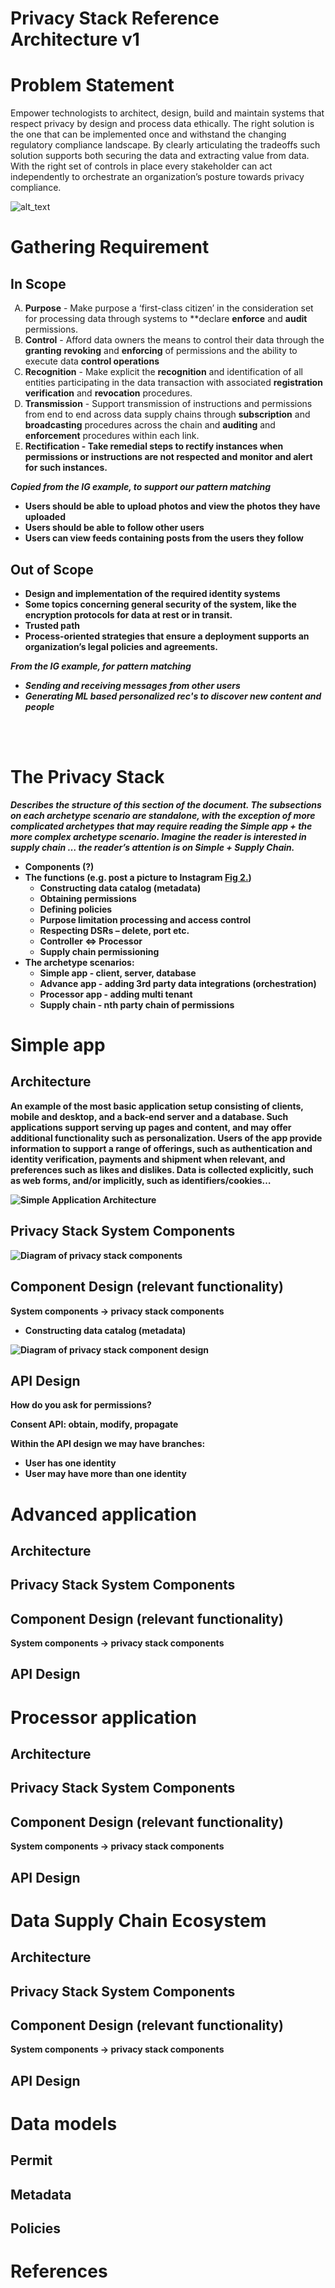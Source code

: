 # Privacy Stack Reference Architecture v1
# Problem Statement

Empower technologists to architect, design, build and maintain systems that respect privacy by design and process data ethically. The right solution is the one that can be implemented once and withstand the changing regulatory compliance landscape. By clearly articulating the tradeoffs such solution supports both securing the data and extracting value from data. With the right set of controls in place every stakeholder can act independently to orchestrate an organization’s posture towards privacy compliance.

![alt_text](../assets//images/controls.svg "image_tooltip")

# Gathering Requirement

## In Scope
<ol style="list-style-type: upper-alpha">
<li>
<b>Purpose</b> - Make purpose a ‘first-class citizen’ in the consideration set for processing data through systems to **declare</b> <b>enforce</b> and <b>audit</b> permissions.
<li><b>Control</b> - Afford data owners the means to control their data through the <b>granting</b> <b>revoking</b> and <b>enforcing</b> of permissions and the ability to execute data <b>control operations</b></li>
<li><b>Recognition</b> - Make explicit the <b>recognition</b> and identification of all entities participating in the data transaction with associated <b>registration</b> <b>verification</b> and <b>revocation</b> procedures.</li>
<li><b>Transmission</b> - Support transmission of instructions and permissions from end to end across data supply chains through <b>subscription</b> and <b>broadcasting</b> procedures across the chain and <b>auditing</b> and <b>enforcement</b> procedures within each link.</li>
<li><b>Rectification<b/> - Take remedial steps to <b>rectify</b> instances when permissions or instructions are not respected and <b>monitor</b> and <b>alert</b> for such instances.</li>
</ol>

_Copied from the IG example, to support our pattern matching_

* Users should be able to upload photos and view the photos they have uploaded
* Users should be able to follow other users
* Users can view feeds containing posts from the users they follow


## Out of Scope

- Design and implementation of the required identity systems
- Some topics concerning general security of the system, like the encryption protocols for data at rest or in transit.
- Trusted path
- Process-oriented strategies that ensure a deployment supports an organization’s legal policies and agreements.

_From the IG example, for pattern matching_

- _Sending and receiving messages from other users_
- _Generating ML based personalized rec's to discover new content and people_

<br>
<br>

# The Privacy Stack

_Describes the structure of this section of the document. The subsections on each archetype scenario are standalone, with the exception of more complicated archetypes that may require reading the Simple app + the more complex archetype scenario. Imagine the reader is interested in supply chain … the reader’s attention is on Simple + Supply Chain._

* Components (?)
* The functions (e.g. post a picture to Instagram [Fig 2.](https://live.staticflickr.com/65535/51824416827_25bdf72ec6_h.jpg))
    * Constructing data catalog (metadata)
    * Obtaining permissions
    * Defining policies
    * Purpose limitation processing and access control
    * Respecting DSRs – delete, port etc.
    * Controller ⇔ Processor
    * Supply chain permissioning 
* The archetype scenarios:
    * Simple app - client, server, database
    * Advance app - adding 3rd party data integrations (orchestration)
    * Processor app - adding multi tenant
    * Supply chain - nth party chain of permissions


# Simple app
## Architecture

An example of the most basic application setup consisting of clients, mobile and desktop, and a back-end server and a database. Such applications support serving up pages and content, and may offer additional functionality such as personalization. Users of the app provide information to support a range of offerings, such as authentication and identity verification, payments and shipment when relevant, and preferences such as likes and dislikes. Data is collected explicitly, such as web forms, and/or implicitly, such as identifiers/cookies…

![Simple Application Architecture](../assets/images/simple-app.png "Simple Application Architecture")

## Privacy Stack System Components

![Diagram of privacy stack components](../assets/images/privacy-stack-components.png "Privacy Stack Components")

## Component Design (relevant functionality)

System components ->  privacy stack components 

* Constructing data catalog (metadata)

![Diagram of privacy stack component design](../assets/images/component-design.png "Component Design")



## API Design

How do you ask for permissions? 

Consent API: obtain, modify, propagate

Within the API design we may have branches:

- User has one identity
- User may have more than one identity


# Advanced application

## Architecture

## Privacy Stack System Components

## Component Design (relevant functionality)
System components ->  privacy stack components 

## API Design

# Processor application

## Architecture

## Privacy Stack System Components

## Component Design (relevant functionality)

System components ->  privacy stack components 

## API Design


# Data Supply Chain Ecosystem

## Architecture

## Privacy Stack System Components

## Component Design (relevant functionality)
System components ->  privacy stack components 

## API Design


# Data models
## Permit
## Metadata
## Policies
# References
